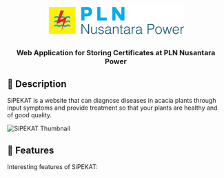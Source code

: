 <div id="start-of-content" align="center">

<img width="" src="static/img/logo.png"  width=70 height=70  align="center">

##

### Web Application for Storing Certificates at PLN Nusantara Power

</div>

## 📙 Description

SiPEKAT is a website that can diagnose diseases in acacia plants through input symptoms and provide treatment so that your plants are healthy and of good quality.

![SiPEKAT Thumbnail](img/Thumbnail.png)

## 📖 Features

Interesting features of SiPEKAT:

<!-- 1. **Diagnostic Diseases** : Diagnose acacia plant diseases by selecting the selected symptoms via the checkbox in the list display.

2. **Dashboard Admin** : Displays visualization of data on the website.

3. **CRUD Data** : Can add, view, change and delete Symptoms, Diseases, Settings and Information data. -->
